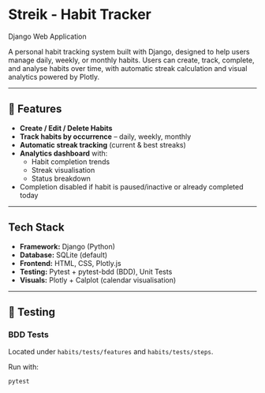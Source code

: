 # Streik - Habit Tracker
Django Web Application

A personal habit tracking system built with Django, designed to help users manage daily, weekly, or monthly habits. Users can create, track, complete, and analyse habits over time, with automatic streak calculation and visual analytics powered by Plotly.

---

## 🚀 Features

- **Create / Edit / Delete Habits**
- **Track habits by occurrence** – daily, weekly, monthly
- **Automatic streak tracking** (current & best streaks)
- **Analytics dashboard** with:
  - Habit completion trends
  - Streak visualisation
  - Status breakdown
- Completion disabled if habit is paused/inactive or already completed today

---

## Tech Stack

- **Framework:** Django (Python)
- **Database:** SQLite (default)
- **Frontend:** HTML, CSS, Plotly.js
- **Testing:** Pytest + pytest-bdd (BDD), Unit Tests
- **Visuals:** Plotly + Calplot (calendar visualisation)

---

## 🧪 Testing

### BDD Tests
Located under `habits/tests/features` and `habits/tests/steps`.

Run with:
```bash
pytest

